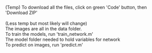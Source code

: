 (Temp) To download all the files, click on green 'Code' button, then 'Download ZIP'\
\
(Less temp but most likely will change)\
The images are all in the data folder.\
To train the models, run 'train_network.m'\
The model folder needed to hold variables for network\
To predict on images, run 'predict.m'
